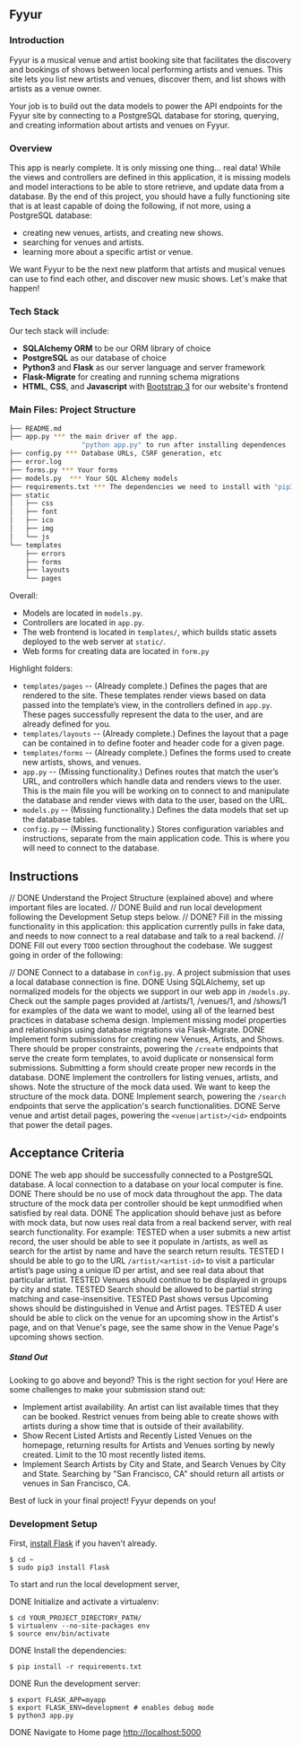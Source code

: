 Fyyur
-----

### Introduction

Fyyur is a musical venue and artist booking site that facilitates the discovery and bookings of shows between local performing artists and venues. This site lets you list new artists and venues, discover them, and list shows with artists as a venue owner.

Your job is to build out the data models to power the API endpoints for the Fyyur site by connecting to a PostgreSQL database for storing, querying, and creating information about artists and venues on Fyyur.

### Overview

This app is nearly complete. It is only missing one thing… real data! While the views and controllers are defined in this application, it is missing models and model interactions to be able to store retrieve, and update data from a database. By the end of this project, you should have a fully functioning site that is at least capable of doing the following, if not more, using a PostgreSQL database:

* creating new venues, artists, and creating new shows.
* searching for venues and artists.
* learning more about a specific artist or venue.

We want Fyyur to be the next new platform that artists and musical venues can use to find each other, and discover new music shows. Let's make that happen!

### Tech Stack

Our tech stack will include:

* **SQLAlchemy ORM** to be our ORM library of choice
* **PostgreSQL** as our database of choice
* **Python3** and **Flask** as our server language and server framework
* **Flask-Migrate** for creating and running schema migrations
* **HTML**, **CSS**, and **Javascript** with [Bootstrap 3](https://getbootstrap.com/docs/3.4/customize/) for our website's frontend

### Main Files: Project Structure

  ```sh
  ├── README.md
  ├── app.py *** the main driver of the app.
                    "python app.py" to run after installing dependences
  ├── config.py *** Database URLs, CSRF generation, etc
  ├── error.log
  ├── forms.py *** Your forms
  ├── models.py  *** Your SQL Alchemy models
  ├── requirements.txt *** The dependencies we need to install with "pip3 install -r requirements.txt"
  ├── static
  │   ├── css 
  │   ├── font
  │   ├── ico
  │   ├── img
  │   └── js
  └── templates
      ├── errors
      ├── forms
      ├── layouts
      └── pages
  ```

Overall:
* Models are located in `models.py`.
* Controllers are located in `app.py`.
* The web frontend is located in `templates/`, which builds static assets deployed to the web server at `static/`.
* Web forms for creating data are located in `form.py`


Highlight folders:
* `templates/pages` -- (Already complete.) Defines the pages that are rendered to the site. These templates render views based on data passed into the template’s view, in the controllers defined in `app.py`. These pages successfully represent the data to the user, and are already defined for you.
* `templates/layouts` -- (Already complete.) Defines the layout that a page can be contained in to define footer and header code for a given page.
* `templates/forms` -- (Already complete.) Defines the forms used to create new artists, shows, and venues.
* `app.py` -- (Missing functionality.) Defines routes that match the user’s URL, and controllers which handle data and renders views to the user. This is the main file you will be working on to connect to and manipulate the database and render views with data to the user, based on the URL.
* `models.py` -- (Missing functionality.) Defines the data models that set up the database tables.
* `config.py` -- (Missing functionality.) Stores configuration variables and instructions, separate from the main application code. This is where you will need to connect to the database.


Instructions
-----

// DONE Understand the Project Structure (explained above) and where important files are located.
// DONE Build and run local development following the Development Setup steps below.
// DONE? Fill in the missing functionality in this application: this application currently pulls in fake data, and needs to now connect to a real database and talk to a real backend.
// DONE Fill out every `TODO` section throughout the codebase. We suggest going in order of the following:

  // DONE Connect to a database in `config.py`. A project submission that uses a local database connection is fine.
  DONE Using SQLAlchemy, set up normalized models for the objects we support in our web app in `/models.py`. Check out the sample pages provided at /artists/1, /venues/1, and /shows/1 for examples of the data we want to model, using all of the learned best practices in database schema design. Implement missing model properties and relationships using database migrations via Flask-Migrate.
  DONE Implement form submissions for creating new Venues, Artists, and Shows. There should be proper constraints, powering the `/create` endpoints that serve the create form templates, to avoid duplicate or nonsensical form submissions. Submitting a form should create proper new records in the database.
  DONE Implement the controllers for listing venues, artists, and shows. Note the structure of the mock data used. We want to keep the structure of the mock data.
  DONE Implement search, powering the `/search` endpoints that serve the application's search functionalities.
  DONE Serve venue and artist detail pages, powering the `<venue|artist>/<id>` endpoints that power the detail pages.


Acceptance Criteria
-----

DONE The web app should be successfully connected to a PostgreSQL database. A local connection to a database on your local computer is fine.
DONE There should be no use of mock data throughout the app. The data structure of the mock data per controller should be kept unmodified when satisfied by real data.
DONE The application should behave just as before with mock data, but now uses real data from a real backend server, with real search functionality. For example:
  TESTED when a user submits a new artist record, the user should be able to see it populate in /artists, as well as search for the artist by name and have the search return results.
  TESTED I should be able to go to the URL `/artist/<artist-id>` to visit a particular artist’s page using a unique ID per artist, and see real data about that particular artist.
  TESTED Venues should continue to be displayed in groups by city and state.
  TESTED Search should be allowed to be partial string matching and case-insensitive.
  TESTED Past shows versus Upcoming shows should be distinguished in Venue and Artist pages.
  TESTED A user should be able to click on the venue for an upcoming show in the Artist's page, and on that Venue's page, see the same show in the Venue Page's upcoming shows section.

##### Stand Out

Looking to go above and beyond? This is the right section for you! Here are some challenges to make your submission stand out:

*  Implement artist availability. An artist can list available times that they can be booked. Restrict venues from being able to create shows with artists during a show time that is outside of their availability.
* Show Recent Listed Artists and Recently Listed Venues on the homepage, returning results for Artists and Venues sorting by newly created. Limit to the 10 most recently listed items.
* Implement Search Artists by City and State, and Search Venues by City and State. Searching by "San Francisco, CA" should return all artists or venues in San Francisco, CA.

Best of luck in your final project! Fyyur depends on you!

### Development Setup

First, [install Flask](http://flask.pocoo.org/docs/1.0/installation/#install-flask) if you haven't already.

  ```
  $ cd ~
  $ sudo pip3 install Flask
  ```

To start and run the local development server,

DONE Initialize and activate a virtualenv:
  ```
  $ cd YOUR_PROJECT_DIRECTORY_PATH/
  $ virtualenv --no-site-packages env
  $ source env/bin/activate
  ```

DONE Install the dependencies:
  ```
  $ pip install -r requirements.txt
  ```

DONE Run the development server:
  ```
  $ export FLASK_APP=myapp
  $ export FLASK_ENV=development # enables debug mode
  $ python3 app.py
  ```

DONE Navigate to Home page [http://localhost:5000](http://localhost:5000)